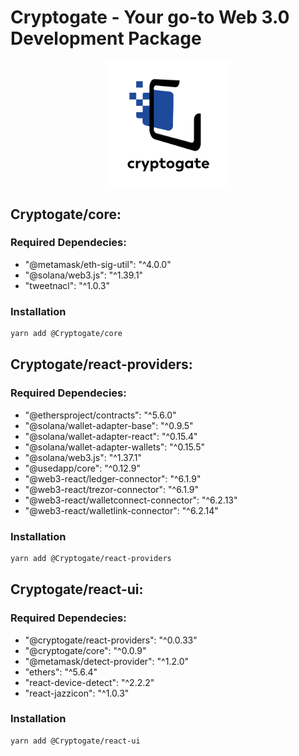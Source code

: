 # Cryptogate - Your go-to Web 3.0 Development Package

<p align="center">
    <img src="https://raw.githubusercontent.com/Cryptoware-ME/-cryptogate/main/cryptogate_logo.png" alt="Cryptogate Logo" width="200"/>
</p>

## Cryptogate/core:

### Required Dependecies:

- "@metamask/eth-sig-util": "^4.0.0"<br/>
- "@solana/web3.js": "^1.39.1"<br/>
- "tweetnacl": "^1.0.3"<br/>

### Installation

```bash
yarn add @Cryptogate/core
```

## Cryptogate/react-providers:

### Required Dependecies:

- "@ethersproject/contracts": "^5.6.0"<br/>
- "@solana/wallet-adapter-base": "^0.9.5"<br/>
- "@solana/wallet-adapter-react": "^0.15.4"<br/>
- "@solana/wallet-adapter-wallets": "^0.15.5"<br/>
- "@solana/web3.js": "^1.37.1"<br/>
- "@usedapp/core": "^0.12.9"<br/>
- "@web3-react/ledger-connector": "^6.1.9"<br/>
- "@web3-react/trezor-connector": "^6.1.9"<br/>
- "@web3-react/walletconnect-connector": "^6.2.13"<br/>
- "@web3-react/walletlink-connector": "^6.2.14"<br/>

### Installation

```bash
yarn add @Cryptogate/react-providers
```

## Cryptogate/react-ui:

### Required Dependecies:

- "@cryptogate/react-providers": "^0.0.33"<br/>
- "@cryptogate/core": "^0.0.9"<br/>
- "@metamask/detect-provider": "^1.2.0"<br/>
- "ethers": "^5.6.4"<br/>
- "react-device-detect": "^2.2.2"<br/>
- "react-jazzicon": "^1.0.3"<br/>

### Installation

```bash
yarn add @Cryptogate/react-ui
```
